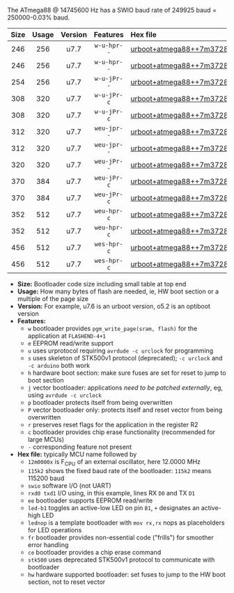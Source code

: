 The ATmega88 @ 14745600 Hz has a SWIO baud rate of 249925 baud = 250000-0.03% baud.

|Size|Usage|Version|Features|Hex file|
|:-:|:-:|:-:|:-:|:--|
|246|256|u7.7|`w-u-hpr--`|[urboot+atmega88++7m3728x++125k0_swio_rxd0_txd1_led+b5_hw.hex](https://raw.githubusercontent.com/stefanrueger/urboot.hex/main/mcus/atmega88/external_oscillator/fcpu++7m3728_Hz/br++125k0_bps/urboot+atmega88++7m3728x++125k0_swio_rxd0_txd1_led+b5_hw.hex)|
|246|256|u7.7|`w-u-hpr--`|[urboot+atmega88++7m3728x++125k0_swio_rxd0_txd1_lednop_hw.hex](https://raw.githubusercontent.com/stefanrueger/urboot.hex/main/mcus/atmega88/external_oscillator/fcpu++7m3728_Hz/br++125k0_bps/urboot+atmega88++7m3728x++125k0_swio_rxd0_txd1_lednop_hw.hex)|
|254|256|u7.7|`w-u-jPr--`|[urboot+atmega88++7m3728x++125k0_swio_rxd0_txd1.hex](https://raw.githubusercontent.com/stefanrueger/urboot.hex/main/mcus/atmega88/external_oscillator/fcpu++7m3728_Hz/br++125k0_bps/urboot+atmega88++7m3728x++125k0_swio_rxd0_txd1.hex)|
|308|320|u7.7|`w-u-jPr-c`|[urboot+atmega88++7m3728x++125k0_swio_rxd0_txd1_led+b5_fr_ce.hex](https://raw.githubusercontent.com/stefanrueger/urboot.hex/main/mcus/atmega88/external_oscillator/fcpu++7m3728_Hz/br++125k0_bps/urboot+atmega88++7m3728x++125k0_swio_rxd0_txd1_led+b5_fr_ce.hex)|
|308|320|u7.7|`w-u-jPr-c`|[urboot+atmega88++7m3728x++125k0_swio_rxd0_txd1_lednop_fr_ce.hex](https://raw.githubusercontent.com/stefanrueger/urboot.hex/main/mcus/atmega88/external_oscillator/fcpu++7m3728_Hz/br++125k0_bps/urboot+atmega88++7m3728x++125k0_swio_rxd0_txd1_lednop_fr_ce.hex)|
|312|320|u7.7|`weu-jpr--`|[urboot+atmega88++7m3728x++125k0_swio_rxd0_txd1_ee_led+b5.hex](https://raw.githubusercontent.com/stefanrueger/urboot.hex/main/mcus/atmega88/external_oscillator/fcpu++7m3728_Hz/br++125k0_bps/urboot+atmega88++7m3728x++125k0_swio_rxd0_txd1_ee_led+b5.hex)|
|312|320|u7.7|`weu-jpr--`|[urboot+atmega88++7m3728x++125k0_swio_rxd0_txd1_ee_lednop.hex](https://raw.githubusercontent.com/stefanrueger/urboot.hex/main/mcus/atmega88/external_oscillator/fcpu++7m3728_Hz/br++125k0_bps/urboot+atmega88++7m3728x++125k0_swio_rxd0_txd1_ee_lednop.hex)|
|320|320|u7.7|`weu-jPr--`|[urboot+atmega88++7m3728x++125k0_swio_rxd0_txd1_ee.hex](https://raw.githubusercontent.com/stefanrueger/urboot.hex/main/mcus/atmega88/external_oscillator/fcpu++7m3728_Hz/br++125k0_bps/urboot+atmega88++7m3728x++125k0_swio_rxd0_txd1_ee.hex)|
|370|384|u7.7|`weu-jPr-c`|[urboot+atmega88++7m3728x++125k0_swio_rxd0_txd1_ee_led+b5_fr_ce.hex](https://raw.githubusercontent.com/stefanrueger/urboot.hex/main/mcus/atmega88/external_oscillator/fcpu++7m3728_Hz/br++125k0_bps/urboot+atmega88++7m3728x++125k0_swio_rxd0_txd1_ee_led+b5_fr_ce.hex)|
|370|384|u7.7|`weu-jPr-c`|[urboot+atmega88++7m3728x++125k0_swio_rxd0_txd1_ee_lednop_fr_ce.hex](https://raw.githubusercontent.com/stefanrueger/urboot.hex/main/mcus/atmega88/external_oscillator/fcpu++7m3728_Hz/br++125k0_bps/urboot+atmega88++7m3728x++125k0_swio_rxd0_txd1_ee_lednop_fr_ce.hex)|
|352|512|u7.7|`weu-hpr-c`|[urboot+atmega88++7m3728x++125k0_swio_rxd0_txd1_ee_led+b5_fr_ce_hw.hex](https://raw.githubusercontent.com/stefanrueger/urboot.hex/main/mcus/atmega88/external_oscillator/fcpu++7m3728_Hz/br++125k0_bps/urboot+atmega88++7m3728x++125k0_swio_rxd0_txd1_ee_led+b5_fr_ce_hw.hex)|
|352|512|u7.7|`weu-hpr-c`|[urboot+atmega88++7m3728x++125k0_swio_rxd0_txd1_ee_lednop_fr_ce_hw.hex](https://raw.githubusercontent.com/stefanrueger/urboot.hex/main/mcus/atmega88/external_oscillator/fcpu++7m3728_Hz/br++125k0_bps/urboot+atmega88++7m3728x++125k0_swio_rxd0_txd1_ee_lednop_fr_ce_hw.hex)|
|456|512|u7.7|`wes-hpr-c`|[urboot+atmega88++7m3728x++125k0_swio_rxd0_txd1_ee_led+b5_fr_ce_stk500_hw.hex](https://raw.githubusercontent.com/stefanrueger/urboot.hex/main/mcus/atmega88/external_oscillator/fcpu++7m3728_Hz/br++125k0_bps/urboot+atmega88++7m3728x++125k0_swio_rxd0_txd1_ee_led+b5_fr_ce_stk500_hw.hex)|
|456|512|u7.7|`wes-hpr-c`|[urboot+atmega88++7m3728x++125k0_swio_rxd0_txd1_ee_lednop_fr_ce_stk500_hw.hex](https://raw.githubusercontent.com/stefanrueger/urboot.hex/main/mcus/atmega88/external_oscillator/fcpu++7m3728_Hz/br++125k0_bps/urboot+atmega88++7m3728x++125k0_swio_rxd0_txd1_ee_lednop_fr_ce_stk500_hw.hex)|

- **Size:** Bootloader code size including small table at top end
- **Usage:** How many bytes of flash are needed, ie, HW boot section or a multiple of the page size
- **Version:** For example, u7.6 is an urboot version, o5.2 is an optiboot version
- **Features:**
  + `w` bootloader provides `pgm_write_page(sram, flash)` for the application at `FLASHEND-4+1`
  + `e` EEPROM read/write support
  + `u` uses urprotocol requiring `avrdude -c urclock` for programming
  + `s` uses skeleton of STK500v1 protocol (deprecated); `-c urclock` and `-c arduino` both work
  + `h` hardware boot section: make sure fuses are set for reset to jump to boot section
  + `j` vector bootloader: applications *need to be patched externally*, eg, using `avrdude -c urclock`
  + `p` bootloader protects itself from being overwritten
  + `P` vector bootloader only: protects itself and reset vector from being overwritten
  + `r` preserves reset flags for the application in the register R2
  + `c` bootloader provides chip erase functionality (recommended for large MCUs)
  + `-` corresponding feature not present
- **Hex file:** typically MCU name followed by
  + `12m0000x` is F<sub>CPU</sub> of an external oscillator, here 12.0000 MHz
  + `115k2` shows the fixed baud rate of the bootloader: `115k2` means 115200 baud
  + `swio` software I/O (not UART)
  + `rxd0 txd1` I/O using, in this example, lines RX `D0` and TX `D1`
  + `ee` bootloader supports EEPROM read/write
  + `led-b1` toggles an active-low LED on pin `B1`, `+` designates an active-high LED
  + `lednop` is a template bootloader with `mov rx,rx` nops as placeholders for LED operations
  + `fr` bootloader provides non-essential code ("frills") for smoother error handling
  + `ce` bootloader provides a chip erase command
  + `stk500` uses deprecated STK500v1 protocol to communicate with bootloader
  + `hw` hardware supported bootloader: set fuses to jump to the HW boot section, not to reset vector
